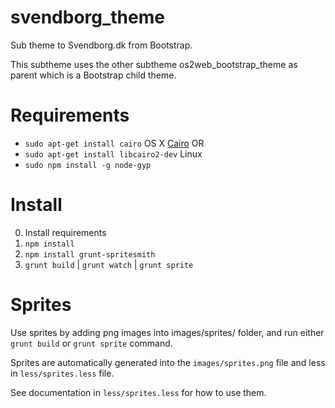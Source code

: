 svendborg_theme
===============

Sub theme to Svendborg.dk from Bootstrap.

This subtheme uses the other subtheme os2web_bootstrap_theme as parent which is
a Bootstrap child theme.

Requirements
============

- ``sudo apt-get install cairo`` OS X [Cairo](http://cairographics.org/download/)
OR
- ``sudo apt-get install libcairo2-dev`` Linux
- ``sudo npm install -g node-gyp``

Install
=======
0. Install requirements
1. ``npm install``
2. ``npm install grunt-spritesmith``
2. ``grunt build`` | ``grunt watch`` | ``grunt sprite``

Sprites
=======

Use sprites by adding png images into images/sprites/ folder, and run either
``grunt build`` or ``grunt sprite`` command.

Sprites are automatically generated into the ``images/sprites.png`` file and
less in ``less/sprites.less`` file.

See documentation in ``less/sprites.less`` for how to use them.